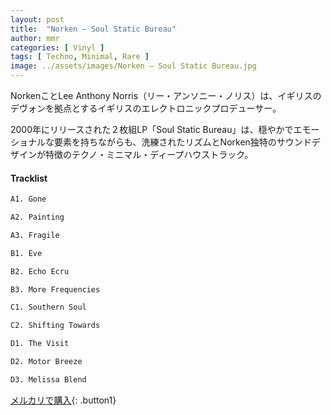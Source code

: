 ```yaml
---
layout: post
title:  "Norken – Soul Static Bureau"
author: mmr
categories: [ Vinyl ]
tags: [ Techno, Minimal, Rare ]
image: ../assets/images/Norken – Soul Static Bureau.jpg
---
```


NorkenことLee Anthony Norris（リー・アンソニー・ノリス）は、イギリスのデヴォンを拠点とするイギリスのエレクトロニックプロデューサー。

2000年にリリースされた２枚組LP「Soul Static Bureau」は、穏やかでエモーショナルな要素を持ちながらも、洗練されたリズムとNorken独特のサウンドデザインが特徴のテクノ・ミニマル・ディープハウストラック。

#### Tracklist
```md
A1. Gone

A2. Painting

A3. Fragile

B1. Eve

B2. Echo Ecru

B3. More Frequencies

C1. Southern Soul

C2. Shifting Towards

D1. The Visit

D2. Motor Breeze

D3. Melissa Blend
```

[メルカリで購入](https://jp.mercari.com/item/m49930985507?afid=6142608987){: .button1}

